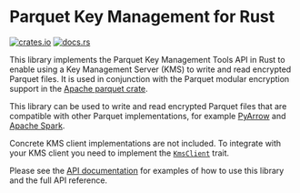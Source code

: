 # Parquet Key Management for Rust

[![crates.io](https://img.shields.io/crates/v/parquet-key-management.svg)](https://crates.io/crates/parquet-key-management)
[![docs.rs](https://img.shields.io/docsrs/parquet-key-management.svg)](https://docs.rs/parquet-key-management/latest/parquet_key_management/)

This library implements the Parquet Key Management Tools API in Rust
to enable using a Key Management Server (KMS) to write and read encrypted Parquet files.
It is used in conjunction with the Parquet modular encryption support
in the [Apache parquet crate](https://crates.io/crates/parquet).

This library can be used to write and read encrypted Parquet
files that are compatible with other Parquet implementations, for example
[PyArrow](https://arrow.apache.org/docs/python/parquet.html#parquet-modular-encryption-columnar-encryption)
and [Apache Spark](https://spark.apache.org/docs/latest/sql-data-sources-parquet.html#columnar-encryption).

Concrete KMS client implementations are not included.
To integrate with your KMS client you need to implement
the [`KmsClient`](https://docs.rs/parquet-key-management/latest/parquet_key_management/kms/trait.KmsClient.html) trait.

Please see the [API documentation](https://docs.rs/parquet-key-management/latest/parquet_key_management/)
for examples of how to use this library and the full API reference.
